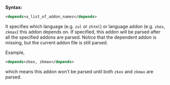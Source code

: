 **Syntax:**

```xml
<depends>a_list_of_addon_names</depends>
```

It specifies which language (e.g. `zul` or `zhtml`) or language addon
(e.g. `zkex`, `zkmax`) this addon depends on. If specified, this addon
will be parsed after all the specified addons are parsed. Notice that
the dependent addon is missing, but the current addon file is still
parsed.

Example,

``` xml
<depends>zkex, zkmax</depends>
```

which means this addon won't be parsed until both `zkex` and `zkmax` are
parsed.



